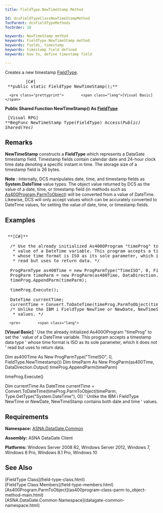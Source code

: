 ```yaml
---
title: FieldType.NewTimeStamp Method

Id: dcsFieldTypeClassNewTimeStampMethod
TocParent: dcsFieldTypeMethods
TocOrder: 10

keywords: NewTimeStamp method
keywords: FieldType.NewTimeStamp method
keywords: fields, timestamp
keywords: timestamp field defined
keywords: how to, define timestamp field

---
```


Creates a new timestamp [ FieldType](field-type-class.html).
<pre class="prettyprint">        <span class="lang">[C#]</span>
 **public static FieldType NewTimeStamp();**  </pre>
      <pre class="prettyprint">        <span class="lang">[Visual Basic] </span>
 **Public Shared Function NewTimeStamp() As [FieldType](field-type-class.html)**  </pre>
      <pre class="prettyprint">
        <span class="lang">[Visual RPG]</span>
 **BegFunc NewTimeStamp Type(FieldType) Access(*Public) Shared(*Yes)** 
      </pre>

## Remarks

**NewTimeStamp** constructs a **FieldType** which represents a DataGate timestamp field. Timestamp fields contain calendar date and 24-hour clock time data denoting a specific instant in time. The storage size of a timestamp field is 26 bytes.

**Note** : Internally, DCS manipulates date, time, and timestamp fields as **System.DateTime** value types. The object value returned by DCS as the value of a date, time, or timestamp field (in methods such as [As400Program.ParmToObject](as400program-class-parm-to_object-method-main.html)) will be converted from a value of DateTime. Likewise, DCS will only accept values which can be accurately converted to DateTime values, for setting the value of date, time, or timestamp fields.
## Examples

<pre>        <span class="lang">
 **[C#]** 
        </span>
  /* Use the already initialized As400OProgram "timeProg" to set the
   * value of a DateTime variable. This program accepts a timestamp data type
   * whose time format is ISO as its sole parameter, which it does not
   * read but uses to return data. */

  ProgParmType as400Time = new ProgParmType("TimeISO", 0, FieldType.NewTimestamp());
  ProgParm timeParm = new ProgParm(as400Time, DataDirection.Output);
  timeProg.AppendParm(timeParm);

  timeProg.Execute();

  DateTime currentTime;
  currentTime = Convert.ToDateTime(timeProg.ParmToObject(timeParm, Type.GetType("System.DateTime"), 0));
  /* Unlike the IBM i FieldType NewTime or NewDate, NewTimeStamp contains both date and time
   * values. */</pre>
      <pre>        <span class="lang">
 **[Visual Basic]** 
        </span>
  ' Use the already initialized As400OProgram "timeProg" to set the
  ' value of a DateTime variable. This program accepts a timestamp data type
  ' whose time format is ISO as its sole parameter, which it does not
  ' read but uses to return data. 

  Dim as400Time As New ProgParmType("TimeISO", 0, FieldType.NewTimestamp())
  Dim timeParm As New ProgParm(as400Time, DataDirection.Output)
  timeProg.AppendParm(timeParm)

  timeProg.Execute()

  Dim currentTime As DateTime
  currentTime = Convert.ToDateTime(timeProg.ParmToObject(timeParm, Type.GetType("System.DateTime"), 0))
  ' Unlike the IBM i FieldType NewTime or NewDate, NewTimeStamp contains both date and time
  ' values. </pre>

## Requirements

**Namespace:** [ASNA.DataGate.Common](datagate-common-namespace.html)

<span> **Assembly:** ASNA DataGate Client</span> 

**Platforms:** Windows Server 2008 R2, Windows Server 2012, Windows 7, Windows 8 Pro, Windows 8.1 Pro, Windows 10
## See Also

<dl />
      [FieldType Class](field-type-class.html)
      <br />
      [FieldType Class Members](field-type-members.html)
      <br />
      [As400Program.ParmToObject](as400program-class-parm-to_object-method-main.html)
      <br />
      [ASNA.DataGate.Common Namespace](datagate-common-namespace.html)

